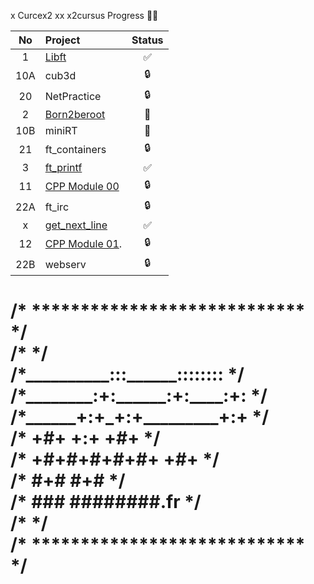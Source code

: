 x Curcex2
xx x2cursus Progress 💪🏻


| No  | Project                                     | Status |  
| :-: | :------------------------------------------ | :----: | 
| 1   | [Libft](../../../x2-libft)                  | ✅     |  
| 10A | cub3d                                       | 🔒     |  
| 20  | NetPractice                                 | 🔒     |  
| 2   | [Born2beroot](../../../x2-born2beroot)      | 📝     |  
| 10B | miniRT                                      | 📝     |  
| 21  | ft_containers                               | 🔒     |  
| 3   | [ft_printf](../../../x2-ft_printf)          | ✅     |  
| 11  | [CPP Module 00](../../../x2-cpp_module_00)  | 🔒     |  
| 22A | ft_irc                                      | 🔒     |  
| x   | [get_next_line](../../../x2-get_next_line)  | ✅     |                                                                       
| 12  | [CPP Module 01](../../../x2-cpp_module_01). | 🔒     |                                     
| 22B | webserv                                     | 🔒     |                                     

<h1>
/* **************************** */ <br>
/*                              */ <br>
/*__________:::______::::::::   */ <br>
/*________:+:______:+:____:+:   */ <br>
/*______+:+_+:+_________+:+     */ <br>
/*    +#+  +:+       +#+        */ <br>
/*  +#+#+#+#+#+   +#+           */ <br>
/*       #+#    #+#             */ <br>
/*      ###   ########.fr       */ <br>
/*                              */ <br>
/* **************************** */ <br>
</>
